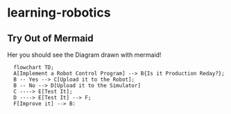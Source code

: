 # learning-robotics

## Try Out of Mermaid 

Her you should see the Diagram  drawn with mermaid!

```mermaid
  flowchart TD;
  A[Implement a Robot Control Program] --> B{Is it Production Reday?};
  B -- Yes --> C[Upload it to the Robot];
  B -- No --> D[Upload it to the Simulator]
  C ----> E[Test It];
  D ----> E[Test It] --> F;
  F[Improve it] --> B:
```


